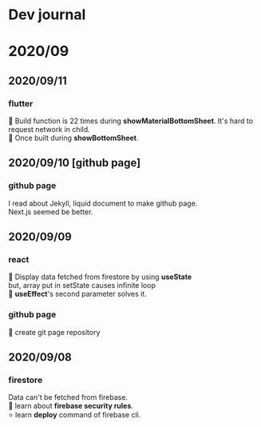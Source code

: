 # Dev journal

# 2020/09

## 2020/09/11
### flutter
🌟 Build function is 22 times during **showMaterialBottomSheet**. It's hard to request network in child.\
🌟 Once built during **showBottomSheet**.

## 2020/09/10 [github page]
### github page
I read about Jekyll, liquid document to make github page.\
Next.js seemed be better.

## 2020/09/09
### react
🌠 Display data fetched from firestore by using **useState**\
but, array put in setState causes infinite loop\
🌠 **useEffect**'s second parameter solves it.
### github page
🌠 create git page repository

## 2020/09/08
### firestore
Data can't be fetched from firebase.\
🌠 learn about **firebase security rules**.\
⭐ learn **deploy** command of firebase cli.
